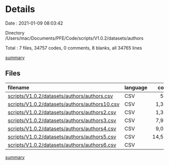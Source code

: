 # Details

Date : 2021-01-09 08:03:42

Directory /Users/mac/Documents/PFE/Code/scripts/V1.0.2/datasets/authors

Total : 7 files,  34757 codes, 0 comments, 8 blanks, all 34765 lines

[summary](results.md)

## Files
| filename | language | code | comment | blank | total |
| :--- | :--- | ---: | ---: | ---: | ---: |
| [scripts/V1.0.2/datasets/authors/authors.csv](/scripts/V1.0.2/datasets/authors/authors.csv) | CSV | 591 | 0 | 1 | 592 |
| [scripts/V1.0.2/datasets/authors/authors10.csv](/scripts/V1.0.2/datasets/authors/authors10.csv) | CSV | 1,364 | 0 | 2 | 1,366 |
| [scripts/V1.0.2/datasets/authors/authors2.csv](/scripts/V1.0.2/datasets/authors/authors2.csv) | CSV | 1,315 | 0 | 1 | 1,316 |
| [scripts/V1.0.2/datasets/authors/authors3.csv](/scripts/V1.0.2/datasets/authors/authors3.csv) | CSV | 7,922 | 0 | 1 | 7,923 |
| [scripts/V1.0.2/datasets/authors/authors4.csv](/scripts/V1.0.2/datasets/authors/authors4.csv) | CSV | 9,002 | 0 | 1 | 9,003 |
| [scripts/V1.0.2/datasets/authors/authors5.csv](/scripts/V1.0.2/datasets/authors/authors5.csv) | CSV | 14,563 | 0 | 1 | 14,564 |
| [scripts/V1.0.2/datasets/authors/authors6.csv](/scripts/V1.0.2/datasets/authors/authors6.csv) | CSV | 0 | 0 | 1 | 1 |

[summary](results.md)